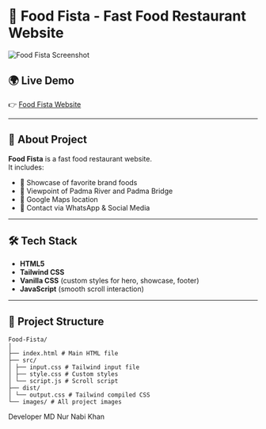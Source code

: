 # 🍔 Food Fista - Fast Food Restaurant Website

![Food Fista Screenshot](https://ik.imagekit.io/y74mrm0nk/WhatsApp%20Image%202025-08-16%20at%2011.33.50_c5f3457b.jpg?updatedAt=1755322548423)

## 🌍 Live Demo
👉 [Food Fista Website](https://foodfista.netlify.app/)

---

## 📖 About Project
**Food Fista** is a fast food restaurant website.  
It includes:
- 🍕 Showcase of favorite brand foods  
- 🌉 Viewpoint of Padma River and Padma Bridge  
- 📍 Google Maps location  
- 📲 Contact via WhatsApp & Social Media  

---

## 🛠️ Tech Stack
- **HTML5**  
- **Tailwind CSS**  
- **Vanilla CSS** (custom styles for hero, showcase, footer)  
- **JavaScript** (smooth scroll interaction)  

---

## 📂 Project Structure

```
Food-Fista/
│
├── index.html # Main HTML file
├── src/
│ ├── input.css # Tailwind input file
│ ├── style.css # Custom styles
│ └── script.js # Scroll script
├── dist/
│ └── output.css # Tailwind compiled CSS
└── images/ # All project images
```

Developer MD Nur Nabi Khan
